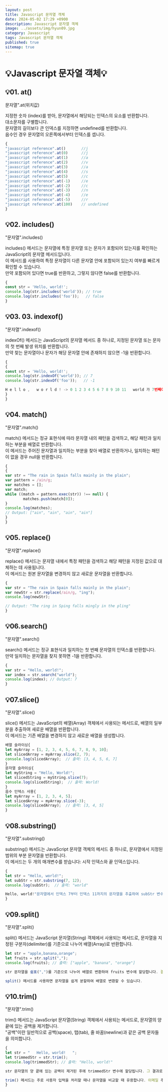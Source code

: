```yaml
---
layout: post
title: Javascript 문자열 객체
date: 2024-05-02 17:29 +0900
description: Javascript 문자열 객체
image: ../assets/img/hyun09.jpg
category: Javascript
tags: Javascript 문자열 객체
published: true
sitemap: true
---
```


# 💡Javascript 문자열 객체💡

## 💡01. at()
문자열".at(위치값)

지정한 숫자 (index)를 받아, 문자열에서 해당되는 인덱스의 요소를 반환합니다.<br>
대소문자를 구별합니다.<br>
문자열의 길이보다 큰 인덱스를 지정하면 undefined를 반환합니다.<br>
음수인 경우 문자열의 오른쪽에서부터 인덱스를 셉니다.

````javascript
{
"javascript reference".at()       //j
"javascript reference".at(0)      //j
"javascript reference".at(1)      //a
"javascript reference".at(2)      //v
"javascript reference".at(3)      //a
"javascript reference".at(4)      //s
"javascript reference".at(5)      //c
"javascript reference".at(-1)     //e
"javascript reference".at(-2)     //c
"javascript reference".at(-3)     //n
"javascript reference".at(-4)     //e
"javascript reference".at(-5)     //r
"javascript reference".at(100)    // undefined
}
````

## 💡02. includes()

"문자열".includes()

includes() 메서드는 문자열에 특정 문자열 또는 문자가 포함되어 있는지를 확인하는 JavaScript의 문자열 메서드입니다.<br>
이 메서드를 사용하여 특정 문자열이 다른 문자열 안에 포함되어 있는지 여부를 빠르게 확인할 수 있습니다.<br>
만약 포함되어 있다면 true를 반환하고, 그렇지 않다면 false를 반환합니다.

````javascript
{
const str = 'Hello, world!';
console.log(str.includes('world')); // true
console.log(str.includes('foo'));   // false
}
````

## 💡03. 03. indexof()

"문자열".indexof()

indexOf() 메서드는 JavaScript의 문자열 메서드 중 하나로, 지정된 문자열 또는 문자의 첫 번째 발생 위치를 반환합니다.<br>
만약 찾는 문자열이나 문자가 해당 문자열 안에 존재하지 않으면 -1을 반환합니다. 

````javascript
{
{
const str = 'Hello, world!';
console.log(str.indexOf('world')); // 7
console.log(str.indexOf('foo'));   // -1    

H e l l o ,   w o r l d ! -> 0 1 2 3 4 5 6 7 8 9 10 11   world 가 7번째이기 때문에 7 반환
}
}
````

## 💡04. match()   

"문자열".match()

match() 메서드는 정규 표현식에 따라 문자열 내의 패턴을 검색하고, 해당 패턴과 일치하는 부분을 배열로 반환합니다.<br>
이 메서드는 주어진 문자열과 일치하는 부분을 찾아 배열로 반환하거나, 일치하는 패턴이 없을 경우 null을 반환합니다.

````javascript
{
{
var str = "The rain in Spain falls mainly in the plain";
var pattern = /ain/g;
var matches = [];
var match;
while ((match = pattern.exec(str)) !== null) {
        matches.push(match[0]);
}
console.log(matches);
// Output: ["ain", "ain", "ain", "ain"]                              
}
}
````

## 💡05. replace()

"문자열".replace()

replace() 메서드는 문자열 내에서 특정 패턴을 검색하고 해당 패턴을 지정된 값으로 대체하는 데 사용됩니다.<br>
이 메서드는 원본 문자열을 변경하지 않고 새로운 문자열을 반환합니다.

````javascript
{
var str = "The rain in Spain falls mainly in the plain";
var newStr = str.replace(/ain/g, "ing");
console.log(newStr);

// Output: "The ring in Sping falls mingly in the pling"
}
````

## 💡06.search()

"문자열".search()

search() 메서드는 정규 표현식과 일치하는 첫 번째 문자열의 인덱스를 반환합니다.<br>
만약 일치하는 문자열을 찾지 못하면 -1을 반환합니다.

````javascript
{
var str = "Hello, world!";
var index = str.search("world");
console.log(index); // Output: 7
}
````

## 💡07.slice()

"문자열".slice()

slice() 메서드는 JavaScript의 배열(Array) 객체에서 사용되는 메서드로, 배열의 일부분을 추출하여 새로운 배열을 반환합니다.<br>
이 메서드는 기존 배열을 변경하지 않고 새로운 배열을 생성합니다.

````javascript
배열 슬라이싱{
let myArray = [1, 2, 3, 4, 5, 6, 7, 8, 9, 10];
let slicedArray = myArray.slice(2, 7);
console.log(slicedArray);  // 출력: [3, 4, 5, 6, 7]
}
문자열 슬라이싱{
let myString = "Hello, World!";
let slicedString = myString.slice(7);
console.log(slicedString);  // 출력: World!
}
음수 인덱스 사용{
let myArray = [1, 2, 3, 4, 5];
let slicedArray = myArray.slice(-3);
console.log(slicedArray);  // 출력: [3, 4, 5]
}
````

## 💡08.substring()

"문자열".substring()

substring() 메서드는 JavaScript 문자열 객체의 메서드 중 하나로, 문자열에서 지정된 범위의 부분 문자열을 반환합니다.<br>
이 메서드는 두 개의 매개변수를 받습니다: 시작 인덱스와 끝 인덱스입니다.

````javascript
{
let str = "Hello, world!";
let subStr = str.substring(7, 12);
console.log(subStr);  // 출력: "world"

Hello, world!"문자열에서 인덱스 7부터 인덱스 11까지의 문자열을 추출하여 subStr 변수에 할당합니다. 결과적으로 "world"라는 부분 문자열이 생성되고 콘솔에 출력됩니다"
}
````

## 💡09.split()

"문자열".split()<br>

split() 메서드는 JavaScript 문자열(String) 객체에서 사용되는 메서드로, 문자열을 지정된 구분자(delimiter)를 기준으로 나누어 배열(Array)로 반환합니다.

````javascript
let str = "apple,banana,orange";
let fruits = str.split(",");
console.log(fruits); // 출력: ["apple", "banana", "orange"]

str 문자열을 쉼표(",")를 기준으로 나누어 배열로 변환하여 fruits 변수에 할당합니다. 결과적으로 fruits 배열에는 ["apple", "banana", "orange"]가 포함되어 있습니다.

split() 메서드를 사용하면 문자열을 쉽게 분할하여 배열로 변환할 수 있습니다.
````

## 💡10.trim()

"문자열".trim()

trim() 메서드는 JavaScript 문자열(String) 객체에서 사용되는 메서드로, 문자열의 양 끝에 있는 공백을 제거합니다.<br>
"공백"이란 일반적으로 공백(space), 탭(tab), 줄 바꿈(newline)과 같은 공백 문자들을 의미합니다.

````javascript
{
let str = "   Hello, world!   ";
let trimmedStr = str.trim();
console.log(trimmedStr); // 출력: "Hello, world!"

str 문자열의 양 끝에 있는 공백이 제거된 후에 trimmedStr 변수에 할당됩니다. 그 결과로 "Hello, world!"라는 문자열이 콘솔에 출력됩니다.

trim() 메서드는 주로 사용자 입력을 처리할 때나 문자열을 비교할 때 유용합니다. 이메일 주소나 사용자 이름 등의 경우 공백을 포함할 수 있으며, 이를 제거하여 정확한 값을 얻을 수 있습니다.
}
````